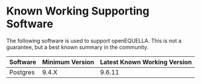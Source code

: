 # Known Working Supporting Software
The following software is used to support openEQUELLA.  This is not a guarantee, but a best known summary in the community.

| Software | Minimum Version | Latest Known Working Version |
| --- | --- | --- |
| Postgres |9.4.X | 9.6.11 |

